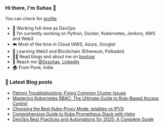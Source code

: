 ### Hi there, I'm Suhas 👋
You can check for [profile](https://bootvar.com/suhasadhav/).

- 👔 Working full-time as DevOps
- 🔭 I’m currently working on Python, Docker, Kubernetes, Jenkins, AWS and Web3
- ☁️ Most of the time in Cloud (AWS, Azure, Google)
- 🌱 Learning Web3 and Blockchain (Ethereum, Polkadot)
- 👨‍💻 Read blogs and about me on [bootvar](https://bootvar.com)
- 📲 Reach me [@0xsuhas](https://twitter.com/0xsuhas), [LinkedIn](https://www.linkedin.com/in/suhasadhav)
- 🏠 From Pune, India

<!--
**suhasadhav/suhasadhav** is a ✨ _special_ ✨ repository because its `README.md` (this file) appears on your GitHub profile.

Here are some ideas to get you started:

- 🔭 I’m currently working on ...
- 🌱 I’m currently learning ...
- 👯 I’m looking to collaborate on ...
- 🤔 I’m looking for help with ...
- 💬 Ask me about ...
- 📫 How to reach me: ...
- 😄 Pronouns: ...
- ⚡ Fun fact: ...
-->

### 📕 Latest Blog posts
<!-- BLOG-POST-LIST:START -->
- [Patroni Troubleshooting: Fixing Common Cluster Issues](https://bootvar.com/patroni-troubleshooting/)
- [Mastering Kubernetes RBAC: The Ultimate Guide to Role-Based Access Control](https://bootvar.com/k8s-rbac-explained/)
- [Choosing the Best Kube-Proxy Mode: iptables vs IPVS](https://bootvar.com/kube-proxy-iptables-vs-ipvs/)
- [Comprehensive Guide to Kube Prometheus Stack with Helm](https://bootvar.com/kube-prometheus-stack-explained/)
- [DevOps Best Practices and Automations for 2025: A Complete Guide](https://bootvar.com/devops-best-practices-for-2025/)
<!-- BLOG-POST-LIST:END -->
